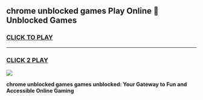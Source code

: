 
## chrome unblocked games Play Online 👋 Unblocked Games
<h3>
<a href="https://premium.freeplayer.one?title=chrome_unblocked_games&ref=19F">CLICK TO PLAY</a></h3>
<hr>

<h3>
<a href="https://premium.freeplayer.one?title=chrome_unblocked_games&ref=19F">CLICK 2 PLAY</a>
  
</h3>

<a href="https://premium.freeplayer.one?title=chrome_unblocked_games&ref=19F"><img src="https://clearcache.store/games.png"></a>


**chrome unblocked games games unblocked: Your Gateway to Fun and Accessible Online Gaming**
